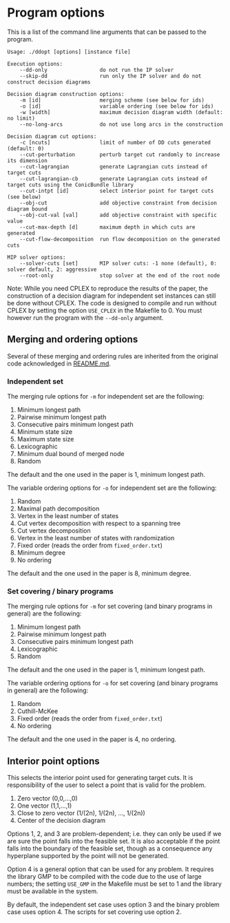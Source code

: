 Program options
===============

This is a list of the command line arguments that can be passed to the program.

```
Usage: ./ddopt [options] [instance file]

Execution options:
    --dd-only                 do not run the IP solver
    --skip-dd                 run only the IP solver and do not construct decision diagrams

Decision diagram construction options:
    -m [id]                   merging scheme (see below for ids)
    -o [id]                   variable ordering (see below for ids)
    -w [width]                maximum decision diagram width (default: no limit)
    --no-long-arcs            do not use long arcs in the construction

Decision diagram cut options:
    -c [ncuts]                limit of number of DD cuts generated (default: 0)
    --cut-perturbation        perturb target cut randomly to increase its dimension
    --cut-lagrangian          generate Lagrangian cuts instead of target cuts
    --cut-lagrangian-cb       generate Lagrangian cuts instead of target cuts using the ConicBundle library
    --cut-intpt [id]          select interior point for target cuts (see below)
    --obj-cut                 add objective constraint from decision diagram bound
    --obj-cut-val [val]       add objective constraint with specific value
    --cut-max-depth [d]       maximum depth in which cuts are generated
    --cut-flow-decomposition  run flow decomposition on the generated cuts

MIP solver options:
    --solver-cuts [set]       MIP solver cuts: -1 none (default), 0: solver default, 2: aggressive
    --root-only               stop solver at the end of the root node
```

Note: While you need CPLEX to reproduce the results of the paper, the construction of a decision diagram for independent set instances can still be done without CPLEX. The code is designed to compile and run without CPLEX by setting the option `USE_CPLEX` in the Makefile to 0. You must however run the program with the `--dd-only` argument.


Merging and ordering options
----------------------------

Several of these merging and ordering rules are inherited from the original code acknowledged in [README.md](README.md).

### Independent set

The merging rule options for `-m` for independent set are the following:

1. Minimum longest path
2. Pairwise minimum longest path
3. Consecutive pairs minimum longest path
4. Minimum state size
5. Maximum state size
6. Lexicographic
7. Minimum dual bound of merged node
8. Random

The default and the one used in the paper is 1, minimum longest path.

The variable ordering options for `-o` for independent set are the following:

1. Random
2. Maximal path decomposition
3. Vertex in the least number of states
4. Cut vertex decomposition with respect to a spanning tree
5. Cut vertex decomposition
6. Vertex in the least number of states with randomization
7. Fixed order (reads the order from `fixed_order.txt`)
8. Minimum degree
9. No ordering

The default and the one used in the paper is 8, minimum degree. 


### Set covering / binary programs

The merging rule options for `-m` for set covering (and binary programs in general) are the following:

1. Minimum longest path
2. Pairwise minimum longest path
3. Consecutive pairs minimum longest path
4. Lexicographic
5. Random

The default and the one used in the paper is 1, minimum longest path.

The variable ordering options for `-o` for set covering (and binary programs in general) are the following:

1. Random
2. Cuthill-McKee
3. Fixed order (reads the order from `fixed_order.txt`)
4. No ordering

The default and the one used in the paper is 4, no ordering.


Interior point options
----------------------

This selects the interior point used for generating target cuts. It is responsibility of the user to select a point that is valid for the problem.

1. Zero vector (0,0,...,0)
2. One vector (1,1,...,1)
3. Close to zero vector (1/(2n), 1/(2n), ..., 1/(2n))
4. Center of the decision diagram

Options 1, 2, and 3 are problem-dependent; i.e. they can only be used if we are sure the point falls into the feasible set. It is also acceptable if the point falls into the boundary of the feasible set, though as a consequence any hyperplane supported by the point will not be generated.

Option 4 is a general option that can be used for any problem. It requires the library GMP to be compiled with the code due to the use of large numbers; the setting `USE_GMP` in the Makefile must be set to 1 and the library must be available in the system.

By default, the independent set case uses option 3 and the binary problem case uses option 4. The scripts for set covering use option 2.


<!-- 
		{"merger",                 required_argument, 0, 'm'},
		{"ordering",               required_argument, 0, 'o'},
		{"width",                  required_argument, 0, 'w'},
		{"ncuts",                  required_argument, 0, 'c'},
		{"no-cuts",                no_argument,       0, OPT_NO_CUTS},
		{"dd-only",                no_argument,       0, OPT_DD_ONLY},
		{"no-long-arcs",           no_argument,       0, OPT_NO_LONG_ARCS},
		{"obj-cut",                no_argument,       0, OPT_OBJ_CUT},
		{"obj-cut-after",          no_argument,       0, OPT_OBJ_CUT_AFTER},
		{"obj-cut-val",            required_argument, 0, OPT_OBJ_CUT_VAL},
		{"solver-cuts",            required_argument, 0, OPT_SOLVER_CUTS},
		{"root-only",              no_argument,       0, OPT_ROOT_ONLY},
		{"cut-perturbation",       no_argument,       0, OPT_CUT_PERTURBATION},
		{"cut-perturbation-iter",  no_argument,       0, OPT_CUT_PERTURB_ITER},
		{"cut-obj-weight",         required_argument, 0, OPT_CUT_OBJ_WEIGHT},
		{"cut-max-depth",          required_argument, 0, OPT_CUT_MAX_DEPTH},
		{"cut-lagrangian",         no_argument,       0, OPT_CUT_LAGRANGIAN},
		{"cut-lagrangian-cb",      no_argument,       0, OPT_CUT_LAGRANGIAN_CB},
		{"cut-flow-decomposition", no_argument,       0, OPT_CUT_FLOW_DECOMP},
		{"cut-intpt",              required_argument, 0, OPT_CUT_INTPT},
		{"skip-dd",                no_argument,       0, OPT_SKIP_DD},
		{"root-lp",                required_argument, 0, OPT_ROOT_LP}, -->